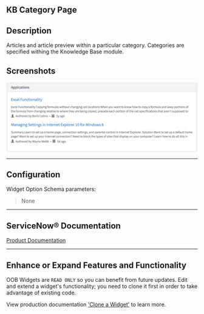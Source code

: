 ##  KB Category Page 

## Description

Articles and article preview within a particular category. Categories are specified withing the Knowledge Base module.

## Screenshots
![alt text](../images/WidgetKBCategoryPage.png "Widget KB Category Page")

---
## Configuration

Widget Option Schema parameters:
> None
---
## ServiceNow® Documentation
[Product Documentation](https://docs.servicenow.com/search?q=KB+Category+Page) 

---
## Enhance or Expand Features and Functionality

OOB Widgets are `READ ONLY` so you can benefit from future updates. Edit and extend a widget's functionality; you need to clone it first in order to take advantage of existing code.

View production documentation ['Clone a Widget'](https://docs.servicenow.com/search?q=Clone+a+Widget) to learn more.
